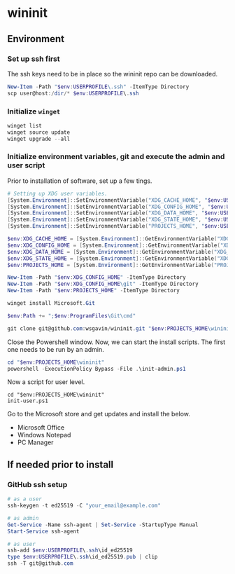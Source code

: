# wininit

## Environment

### Set up ssh first

The ssh keys need to be in place so the wininit repo can be downloaded.

```powershell
New-Item -Path "$env:USERPROFILE\.ssh" -ItemType Directory
scp user@host:/dir/* $env:USERPROFILE\.ssh
```

### Initialize `winget`

```powershell
winget list
winget source update
winget upgrade --all
```

### Initialize environment variables, git and execute the admin and user script

Prior to installation of software, set up a few tings.

```powershell
# Setting up XDG user variables.
[System.Environment]::SetEnvironmentVariable("XDG_CACHE_HOME", "$env:USERPROFILE\.cache", "User")
[System.Environment]::SetEnvironmentVariable("XDG_CONFIG_HOME", "$env:USERPROFILE\.config", "User")
[System.Environment]::SetEnvironmentVariable("XDG_DATA_HOME", "$env:USERPROFILE\.local\share", "User")
[System.Environment]::SetEnvironmentVariable("XDG_STATE_HOME", "$env:USERPROFILE\.local\state", "User")
[System.Environment]::SetEnvironmentVariable("PROJECTS_HOME", "$env:USERPROFILE\.projects", "User")

$env:XDG_CACHE_HOME = [System.Environment]::GetEnvironmentVariable("XDG_CACHE_HOME", "User")
$env:XDG_CONFIG_HOME = [System.Environment]::GetEnvironmentVariable("XDG_CONFIG_HOME", "User")
$env:XDG_DATA_HOME = [System.Environment]::GetEnvironmentVariable("XDG_DATA_HOME", "User")
$env:XDG_STATE_HOME = [System.Environment]::GetEnvironmentVariable("XDG_STATE_HOME", "User")
$env:PROJECTS_HOME = [System.Environment]::GetEnvironmentVariable("PROJECTS_HOME", "User")

New-Item -Path "$env:XDG_CONFIG_HOME" -ItemType Directory
New-Item -Path "$env:XDG_CONFIG_HOME\git" -ItemType Directory
New-Item -Path "$env:PROJECTS_HOME" -ItemType Directory

winget install Microsoft.Git

$env:Path += ";$env:ProgramFiles\Git\cmd"

git clone git@github.com:wsgavin/wininit.git "$env:PROJECTS_HOME\wininit"
```

Close the Powershell window. Now, we can start the install scripts. The first one needs to be run by an admin.

```powershell
cd "$env:PROJECTS_HOME\wininit"
powershell -ExecutionPolicy Bypass -File .\init-admin.ps1
```

Now a script for user level.

```pwsh
cd "$env:PROJECTS_HOME\wininit"
init-user.ps1
```

Go to the Microsoft store and get updates and install the below.

- Microsoft Office
- Windows Notepad
- PC Manager

## If needed prior to install

### GitHub ssh setup

```powershell
# as a user
ssh-keygen -t ed25519 -C "your_email@example.com"

# as admin
Get-Service -Name ssh-agent | Set-Service -StartupType Manual
Start-Service ssh-agent

# as user
ssh-add $env:USERPROFILE\.ssh\id_ed25519
type $env:USERPROFILE\.ssh\id_ed25519.pub | clip
ssh -T git@github.com
```
